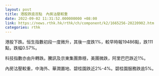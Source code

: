 ```yaml
---
layout: post
title: 港股跌逾百點　內房沽壓較重
date: 2022-09-02 11:31:52.000000000 +08:00
link: https://news.rthk.hk/rthk/ch/component/k2/1665256-20220902.htm
categories: rthk
---
```


港股下跌。恒生指數初段一度微升，其後一度跌1%，較早時報19486點，跌111點，跌幅0.57%。

科技指數亦由升轉跌。騰訊及京東集團靠穩，美團微跌，阿里巴巴跌近1%。

內房沽壓較重，中海外、華潤置地、碧桂園跌近2%-4%。碧桂園服務跌逾5%。
